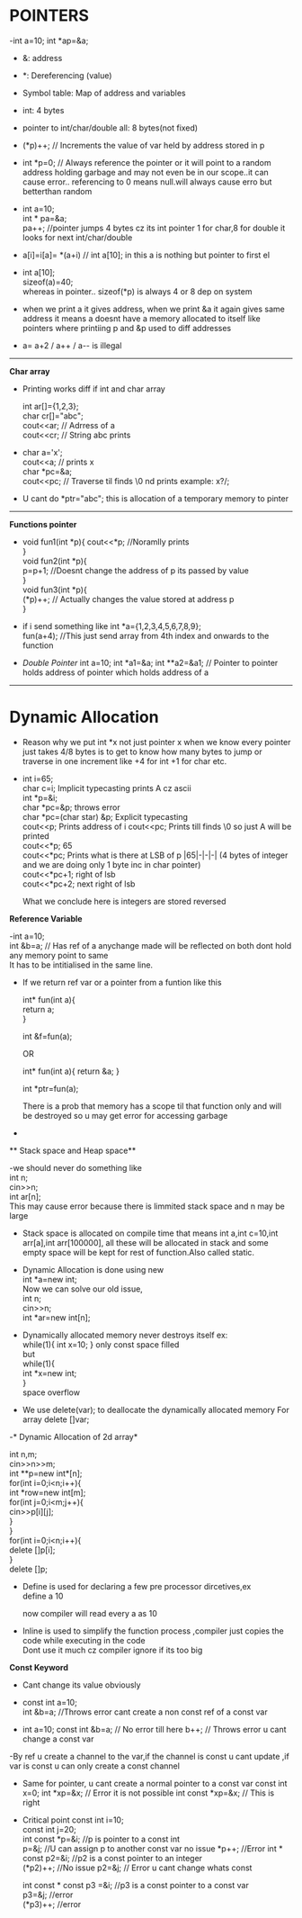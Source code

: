 # POINTERS
-int a=10;
int *ap=&a;
- &: address
- *: Dereferencing (value)
- Symbol table: Map of address and variables
- int: 4 bytes
- pointer to int/char/double all: 8 bytes(not fixed)
  
-  (*p)++;  // Increments the value of var held by address stored in p

- int *p=0; // Always reference the pointer or it will point to a random address holding garbage and may not even be in our scope..it can cause error.. referencing to 0 means null.will always cause erro but betterthan random

  
- int a=10;  
  int * pa=&a;  
  pa++;     //pointer jumps 4 bytes cz its int pointer 1 for char,8 for double  it looks for next int/char/double
  
- a[i]=i[a]= *(a+i) // int a[10]; in this a is nothing but pointer to first el

- int a[10];  
  sizeof(a)=40;  
  whereas in pointer.. sizeof(*p) is always 4 or 8 dep on system  

- when we print a it gives address, when we print &a it again gives same address
  it means a doesnt have a memory allocated to itself like pointers where printiing p and &p used to diff addresses

- a= a+2 / a++ / a-- is illegal
---
**Char array**

- Printing works diff if int and char array

  int ar[]={1,2,3};  
  char cr[]="abc";  
  cout<<ar; // Adrress of  a  
  cout<<cr; // String abc prints  


- char a='x';  
  cout<<a;      // prints x  
  char *pc=&a;  
  cout<<pc;     // Traverse til finds \0 nd prints example: x?/;  

- U cant do *ptr="abc";  this is allocation of a temporary memory to pinter 

---

**Functions pointer**

- 
  void fun1(int *p){
      cout<<*p;         //Noramlly prints  
    }  
  void fun2(int *p){  
      p=p+1;            //Doesnt change the address of p its passed by value   
  }  
  void fun3(int *p){  
      (*p)++;               // Actually changes the value stored at address p  
  }  

- if i send something like 
    int *a={1,2,3,4,5,6,7,8,9};  
    fun(a+4);    //This just send array from 4th index and onwards to the function  
    
- *Double Pointer*
  int a=10;
  int *a1=&a;
  int **a2=&a1; // Pointer to pointer  holds address of pointer which holds address of a

---


# Dynamic Allocation

- Reason why we put int *x not just pointer x when we know every pointer just takes 4/8 bytes is to get to know how many bytes to jump or traverse in one increment like +4 for int +1 for char etc.
  
- 
  int i=65;    
   char c=i;         Implicit typecasting prints A cz ascii  
   int *p=&i;  
   char *pc=&p;   throws error     
   char *pc=(char star) &p;  Explicit typecasting    
   cout<<p;   Prints address of i 
   cout<<pc;  Prints till finds \0 so just A will be printed   
   cout<<*p;  65  
   cout<<*pc;  Prints what is there at LSB of p   |65|-|-|-| (4 bytes of integer and we are doing only 1 byte inc in char pointer)   
   cout<<*pc+1;  right of lsb   
   cout<<*pc+2; next right of lsb  

   What we conclude here is integers are stored reversed

**Reference Variable**

-int a=10;  
int &b=a; // Has ref of a anychange made will be reflected on both dont hold any memory point to same  
It has to be intitialised in the same line.  

- If we return ref var or a pointer from a funtion like this
   
   int* fun(int a){  
       return a;  
   }  
  
   int &f=fun(a);  

   OR 

   int* fun(int a){
       return &a;
   }

   int *ptr=fun(a);
   

   There is a prob that memory has a scope til that function only and will be destroyed so u may get error for accessing garbage

-

** Stack space and Heap space**

-we should never do something like  
    int n;  
    cin>>n;  
    int ar[n];  
This may cause error because there is limmited stack space and n may be large

- Stack space is allocated on compile time that means int a,int c=10,int arr[a],int arr[100000], all these will be allocated in stack and some empty space will be kept for rest of function.Also called static.  

- Dynamic Allocation is done using new  
    int *a=new int;  
  Now we can solve our old issue,  
  int n;  
  cin>>n;  
  int *ar=new int[n];  

- Dynamically allocated memory never destroys itself
  ex:  
  while(1){
      int x=10;
  }
  only const space filled  
    but  
  while(1){  
      int *x=new int;  
  }  
  space overflow  


- We use delete(var); to deallocate the dynamically allocated memory
   For array delete []var;

-* Dynamic Allocation of 2d array*
  
  int n,m;  
  cin>>n>>m;  
  int **p=new int\*[n];  
  for(int i=0;i<n;i++){  
      int *row=new int[m];  
      for(int j=0;i<m;j++){  
          cin>>p[i][j];  
      }  
  }  
  for(int i=0;i<n;i++){  
      delete []p[i];  
  }  
  delete []p;  


- Define is used for declaring a few pre processor dircetives,ex  
  define a 10

  now compiler will read every a as 10

- Inline is used to simplify the function process ,compiler just copies the code while executing in the code  
  Dont use it much cz compiler ignore if its too big  

**Const Keyword**

- Cant change its value obviously

- const int a=10;  
  int &b=a; //Throws error cant create a non const ref of a const var

- int a=10;
  const int &b=a;  // No error till here
  b++;   // Throws error u cant change a const var

-By ref u create a channel to the var,if the channel is const u cant update ,if var is const u can only create a const channel

- Same for pointer, u cant create a normal pointer to a const var
  const int x=0;
  int *xp=&x;    // Error it is not possible
  int const *xp=&x; // This is right

- Critical point
  const int i=10;  
  const int j=20;  
  int const *p=&i;  //p is pointer to a const int  
  p=&j;  //U can assign p to another const var no issue 
  *p++;  //Error 
  int * const p2=&i;  //p2 is a const pointer to an integer   
  (*p2)++;  //No issue
  p2=&j;   // Error u cant change whats const  

  int const * const p3 =&i; //p3 is a const pointer to a const var   
  p3=&j;  //error  
  (*p3)++;  //error  
